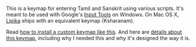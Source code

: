This is a keymap for entering Tamil and Sanskrit using various scripts. It's meant to be used with Google's [Input Tools](https://www.google.com/inputtools/windows/) on Windows. On Mac OS X, [Lipika](https://github.com/ratreya/Lipika_IME) ships with an equivalent keymap (Ksharanam).

Read [how to install a custom keymap like this](http://chitrannam.blogspot.com/2014/01/on-keying-in-indian-languages.html). And here are [details about this keymap](http://chitrannam.blogspot.com/2014/03/a-custom-keymap-for-indian-languages.html), including why I needed this and why it's designed the way it is.
